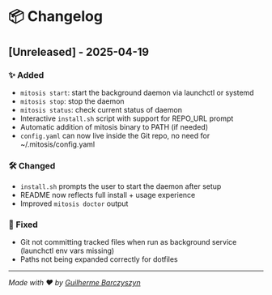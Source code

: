 # 📦 Changelog

## [Unreleased] - 2025-04-19

### ✨ Added
- `mitosis start`: start the background daemon via launchctl or systemd
- `mitosis stop`: stop the daemon
- `mitosis status`: check current status of daemon
- Interactive `install.sh` script with support for REPO_URL prompt
- Automatic addition of mitosis binary to PATH (if needed)
- `config.yaml` can now live inside the Git repo, no need for ~/.mitosis/config.yaml

### 🛠 Changed
- `install.sh` prompts the user to start the daemon after setup
- README now reflects full install + usage experience
- Improved `mitosis doctor` output

### 🧼 Fixed
- Git not committing tracked files when run as background service (launchctl env vars missing)
- Paths not being expanded correctly for dotfiles

---

_Made with ❤️ by [Guilherme Barczyszyn](https://github.com/gBarczyszyn)_
